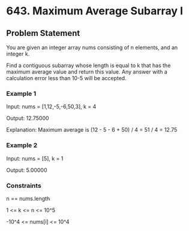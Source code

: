 # 643. Maximum Average Subarray I

## Problem Statement

You are given an integer array nums consisting of n elements, and an integer k.

Find a contiguous subarray whose length is equal to k that has the maximum average value and return this value. Any answer with a calculation error less than 10-5 will be accepted.

### Example 1

Input: nums = [1,12,-5,-6,50,3], k = 4

Output: 12.75000

Explanation: Maximum average is (12 - 5 - 6 + 50) / 4 = 51 / 4 = 12.75

### Example 2

Input: nums = [5], k = 1

Output: 5.00000

### Constraints

n == nums.length

1 <= k <= n <= 10^5

-10^4 <= nums[i] <= 10^4
